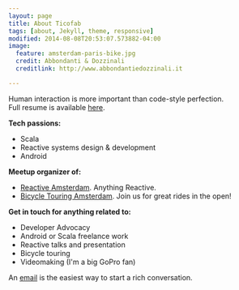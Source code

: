 ```yaml
---
layout: page
title: About Ticofab
tags: [about, Jekyll, theme, responsive]
modified: 2014-08-08T20:53:07.573882-04:00
image:
  feature: amsterdam-paris-bike.jpg
  credit: Abbondanti & Dozzinali
  creditlink: http://www.abbondantiedozzinali.it

---
```


Human interaction is more important than code-style perfection.  
Full resume is available [here](http://ticofab.io/assets/cv/fabio_tiriticco_cv_2018.pdf).

**Tech passions:**

* Scala
* Reactive systems design & development
* Android

**Meetup organizer of:**

* <a href="http://www.meetup.com/Reactive-Amsterdam/">Reactive Amsterdam</a>. Anything Reactive.
* <a href="http://www.meetup.com/Bicycle-Touring-Amsterdam/">Bicycle Touring Amsterdam</a>. Join us for great rides in the open!

**Get in touch for anything related to:**

* Developer Advocacy
* Android or Scala freelance work
* Reactive talks and presentation
* Bicycle touring
* Videomaking (I'm a big GoPro fan)

An [email](mailto:fabio@ticofab.io) is the easiest way to start a rich conversation.

